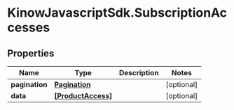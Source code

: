 # KinowJavascriptSdk.SubscriptionAccesses

## Properties
Name | Type | Description | Notes
------------ | ------------- | ------------- | -------------
**pagination** | [**Pagination**](Pagination.md) |  | [optional] 
**data** | [**[ProductAccess]**](ProductAccess.md) |  | [optional] 


